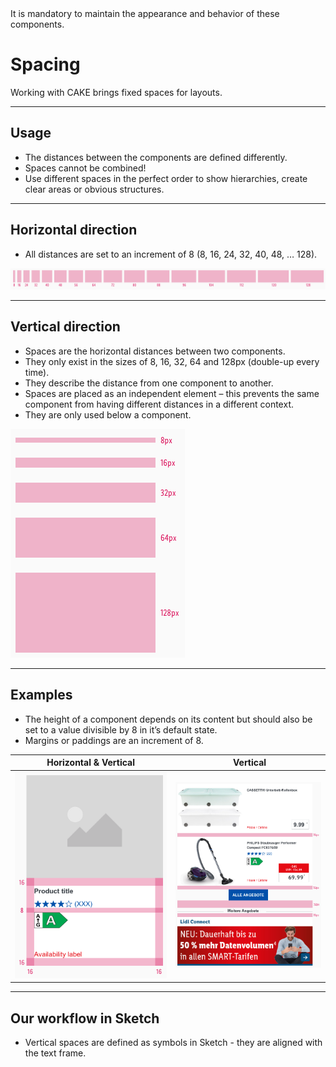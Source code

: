 <AlertWarning alertHeadline="Not modifiable">
It is mandatory to maintain the appearance and behavior of these components.
</AlertWarning>

# Spacing

Working with CAKE brings fixed spaces for layouts.

---

## Usage

- The distances between the components are defined differently.
- Spaces cannot be combined!
- Use different spaces in the perfect order to show hierarchies, create clear areas or obvious structures.

---

## Horizontal direction

- All distances are set to an increment of 8 (8, 16, 24, 32, 40, 48, … 128).

![horizontal-spaces](assets/spaces/horizontal@1x.png)

---

## Vertical direction

- Spaces are the horizontal distances between two components.
- They only exist in the sizes of 8, 16, 32, 64 and 128px (double-up every time).
- They describe the distance from one component to another.
- Spaces are placed as an independent element – this prevents the same component from having different distances in a different context.
- They are only used below a component.

![vertical-spaces](assets/spaces/vertical@1x.png)

---

## Examples

- The height of a component depends on its content but should also be set to a value divisible by 8 in it’s default state.
- Margins or paddings are an increment of 8.

| Horizontal & Vertical | Vertical |
|---|---|
| ![Example: Spaces](assets/spaces/example-1@1x.png) | ![Example: Spaces](assets/spaces/example-2@1x.png) |

---

## Our workflow in Sketch

- Vertical spaces are defined as symbols in Sketch - they are aligned with the text frame.
